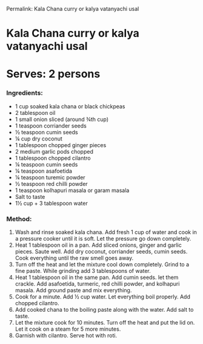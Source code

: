 Permalink: Kala Chana curry or kalya vatanyachi usal 
# Kala Chana curry or kalya vatanyachi usal 

# Serves: 2 persons

### Ingredients:
* 1 cup soaked kala chana or black chickpeas 
* 2 tablespoon oil 
* 1 small onion sliced (around ¾th cup)
* 1 teaspoon corriander seeds
* ½ teaspoon cumin seeds
* ¼ cup dry coconut
* 1 tablespoon chopped ginger pieces
* 2 medium garlic pods chopped
* 1 tablespoon chopped cilantro
* ¼ teaspoon cumin seeds
* ¼ teaspoon asafoetida
* ¼ teaspoon turemic powder
* ½ teaspoon red chilli powder
* 1 teaspoon kolhapuri masala or garam masala
* Salt to taste
* 1½ cup + 3 tablespoon water

### Method:
1. Wash and rinse soaked kala chana. Add fresh 1 cup of water and cook in a pressure cooker until it is soft. Let the pressure go down completely. 
2. Heat 1 tablespoon oil in a pan. Add sliced onions, ginger and garlic pieces. Saute well. Add dry coconut, corriander seeds, cumin seeds. Cook everything until the raw smell goes away. 
3. Turn off the heat and let the mixture cool down completely. Grind to a fine paste. While grinding add 3 tablespoons of water.
4. Heat 1 tablespoon oil in the same pan. Add cumin seeds. let them crackle. Add asafoetida, turmeric, red chilli powder, and kolhapuri masala. Add ground paste and mix everything. 
5. Cook for a minute. Add ½ cup water. Let everything boil properly. Add chopped cilantro. 
6. Add cooked chana to the boiling paste along with the water. Add salt to taste. 
7. Let the mixture cook for 10 minutes. Turn off the heat and put the lid on. Let it cook on a steam for 5 more minutes. 
8. Garnish with cilantro. Serve hot with roti. 
